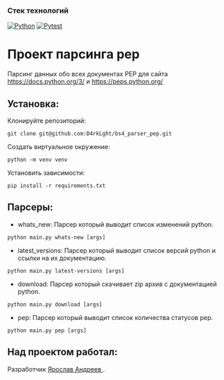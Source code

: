 ### Стек технологий
[![Python](https://img.shields.io/badge/-Python-464641?style=flat-square&logo=Python)](https://www.python.org/)
[![Pytest](https://img.shields.io/badge/Pytest-464646?style=flat-square&logo=pytest)](https://docs.pytest.org/en/6.2.x/)

# Проект парсинга pep
Парсинг данных обо всех документах PEP для сайта https://docs.python.org/3/ и https://peps.python.org/

## Установка:
Клонируйте репозиторий:
```
git clone git@github.com:D4rkLght/bs4_parser_pep.git
```
Создать виртуальное окружение:
```
python -m venv venv
```
Установить зависимости:
```
pip install -r requirements.txt
```
## Парсеры:
- whats_new: Парсер который выводит список изменений python.
```
python main.py whats-new [args]
```
- latest_versions: Парсер который выводит список версий python и ссылки на их документацию.
```
python main.py latest-versions [args]
```
- download: Парсер который скачивает zip архив с документацией python.
```
python main.py download [args]
```
- pep: Парсер который выводит список количества статусов pep.
```
python main.py pep [args]
```

## Над проектом работал:
Разработчик [Ярослав Андреев ](https://github.com/D4rkLght).
